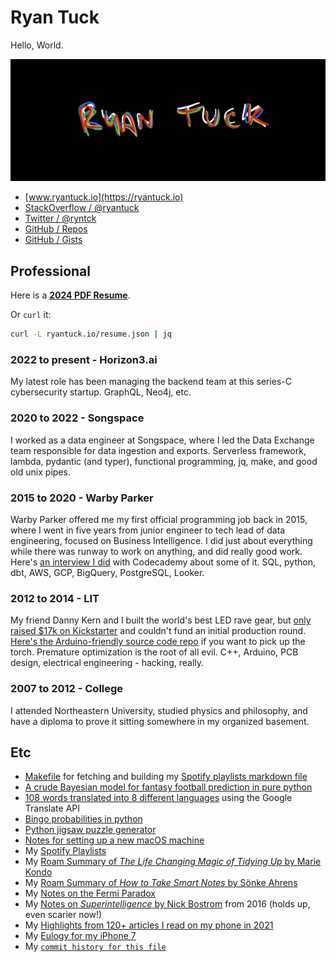 # Ryan Tuck

Hello, World. 

![](103A02EE-52E5-4A2A-B71D-667558529965.jpeg)

- [www.ryantuck.io](https://ryantuck.io)
- [StackOverflow / @ryantuck](https://stackoverflow.com/users/1700270/ryantuck)
- [Twitter / @ryntck](https://twitter.com/ryntck)
- [GitHub / Repos](https://github.com/ryantuck?tab=repositories)
- [GitHub / Gists](https://gist.github.com/ryantuck)

## Professional

Here is a [**2024 PDF Resume**](https://ryantuck.io/resume.pdf).

Or `curl` it:

```sh
curl -L ryantuck.io/resume.json | jq
```

### 2022 to present - Horizon3.ai

My latest role has been managing the backend team at this series-C cybersecurity startup. GraphQL, Neo4j, etc.

### 2020 to 2022 - Songspace

I worked as a data engineer at Songspace, where I led the Data Exchange team responsible for data ingestion and exports. Serverless framework, lambda, pydantic (and typer), functional programming, jq, make, and good old unix pipes.

### 2015 to 2020 - Warby Parker

Warby Parker offered me my first official programming job back in 2015, where I went in five years from junior engineer to tech lead of data engineering, focused on Business Intelligence. I did just about everything while there was runway to work on anything, and did really good work. Here's [an interview I did](https://www.codecademy.com/resources/blog/data-engineer-warby-parker/) with Codecademy about some of it. SQL, python, dbt, AWS, GCP, BigQuery, PostgreSQL, Looker.

### 2012 to 2014 - LIT

My friend Danny Kern and I built the world's best LED rave gear, but [only raised $17k on Kickstarter](https://www.kickstarter.com/projects/litlitlit/halo-rave-gear-revolutionized) and couldn't fund an initial production round. [Here's the Arduino-friendly source code repo](https://github.com/ryantuck/lit-halo) if you want to pick up the torch. Premature optimization is the root of all evil. C++, Arduino, PCB design, electrical engineering - hacking, really.

### 2007 to 2012 - College

I attended Northeastern University, studied physics and philosophy, and have a diploma to prove it sitting somewhere in my organized basement.


## Etc

- [Makefile](Makefile) for fetching and building my [Spotify playlists markdown file](playlists.md)
- [A crude Bayesian model for fantasy football prediction in pure python](https://github.com/ryantuck/lombardi/blob/master/bayes_qb_tds.ipynb)
- [108 words translated into 8 different languages](https://github.com/ryantuck/translate-words/blob/master/output.csv) using the Google Translate API
- [Bingo probabilities in python](https://github.com/ryantuck/bingo/blob/master/scratch.ipynb)
- [Python jigsaw puzzle generator](https://github.com/ryantuck/puzz)
- [Notes for setting up a new macOS machine](https://gist.github.com/ryantuck/73b8df1b2aa728af01bc47ac364a205a)
- My [Spotify Playlists](playlists.md)
- My [Roam Summary of _The Life Changing Magic of Tidying Up_ by Marie Kondo](https://roamresearch.com/#/app/tuck/page/3TcMmIyPF)
- My [Roam Summary of _How to Take Smart Notes_ by Sönke Ahrens](https://roamresearch.com/#/app/tuck/page/yy7oqb4so)
- My [Notes on the Fermi Paradox](https://gist.github.com/ryantuck/a82d7344619644f61978d4eba7ce7c8b)
- My [Notes on _Superintelligence_ by Nick Bostrom](https://gist.github.com/ryantuck/a6b4b0303eddb3bd250ee97f2bde7f9d) from 2016 (holds up, even scarier now!)
- My [Highlights from 120+ articles I read on my phone in 2021](https://roamresearch.com/#/app/tuck/page/nk6SpiSVo)
- My [Eulogy for my iPhone 7](https://roamresearch.com/#/app/tuck/page/zlTpqAgmh)
- My [`commit history for this file`](https://github.com/ryantuck/ryantuck/commits/master/README.md)
